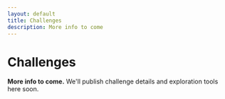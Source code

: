 ```yaml
---
layout: default
title: Challenges
description: More info to come
---
```


<main>
  <div class="container">
    <div class="sherpa-content">
      <h1>Challenges</h1>
      <p><strong>More info to come.</strong> We'll publish challenge details and exploration tools here soon.</p>
    </div>
  </div>
</main>
